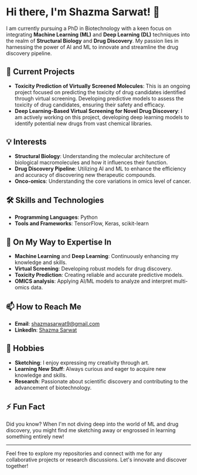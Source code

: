 # Hi there, I'm Shazma Sarwat! 👋

I am currently pursuing a PhD in Biotechnology with a keen focus on integrating **Machine Learning (ML)** and **Deep Learning (DL)** techniques into the realm of **Structural Biology** and **Drug Discovery**. My passion lies in harnessing the power of AI and ML to innovate and streamline the drug discovery pipeline.

## 🚀 Current Projects
- **Toxicity Prediction of Virtually Screened Molecules**: This is an ongoing project focused on predicting the toxicity of drug candidates identified through virtual screening. Developing predictive models to assess the toxicity of drug candidates, ensuring their safety and efficacy.
- **Deep Learning-Based Virtual Screening for Novel Drug Discovery**: I am actively working on this project, developing deep learning models to identify potential new drugs from vast chemical libraries.
## 💡 Interests
- **Structural Biology**: Understanding the molecular architecture of biological macromolecules and how it influences their function.
- **Drug Discovery Pipeline**: Utilizing AI and ML to enhance the efficiency and accuracy of discovering new therapeutic compounds.
- **Onco-omics**: Understanding the core variations in omics level of cancer.

## 🛠️ Skills and Technologies
- **Programming Languages**: Python
- **Tools and Frameworks**: TensorFlow, Keras, scikit-learn

## 🚧 On My Way to Expertise In
- **Machine Learning** and **Deep Learning**: Continuously enhancing my knowledge and skills.
- **Virtual Screening**: Developing robust models for drug discovery.
- **Toxicity Prediction**: Creating reliable and accurate predictive models.
- **OMICS analysis**: Applying AI/ML models to analyze and interpret multi-omics data.

## 📫 How to Reach Me
- **Email**: [shazmasarwat9@gmail.com](mailto:shazmasarwat9@gmail.com)
- **LinkedIn**: [Shazma Sarwat](https://linkedin.com/in/shazma-sarwat-a1676b1b0)

## 🎨 Hobbies
- **Sketching**: I enjoy expressing my creativity through art.
- **Learning New Stuff**: Always curious and eager to acquire new knowledge and skills.
- **Research**: Passionate about scientific discovery and contributing to the advancement of biotechnology.

## ⚡ Fun Fact
Did you know? When I'm not diving deep into the world of ML and drug discovery, you might find me sketching away or engrossed in learning something entirely new!



---

Feel free to explore my repositories and connect with me for any collaborative projects or research discussions. Let's innovate and discover together!

